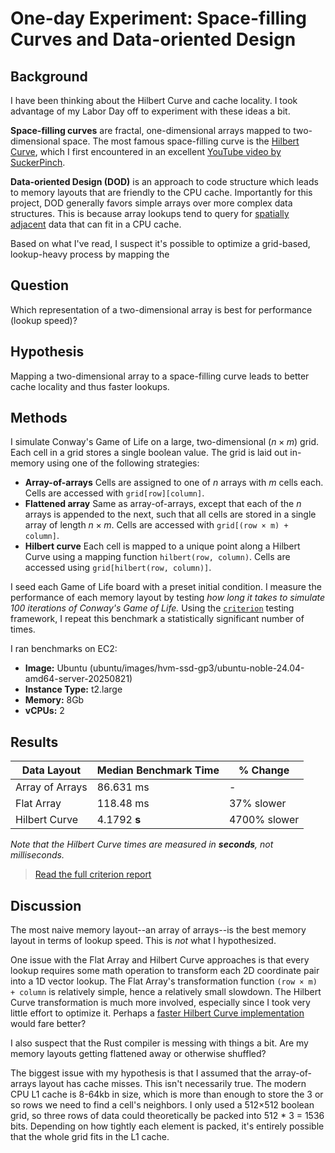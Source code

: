 # One-day Experiment: Space-filling Curves and Data-oriented Design

## Background

I have been thinking about the Hilbert Curve and cache locality. I took advantage of my Labor Day off to experiment with these ideas a bit.

**Space-filling curves** are fractal, one-dimensional arrays mapped to two-dimensional space. The most famous space-filling curve is the [Hilbert Curve](https://youtu.be/3s7h2MHQtxc?si=DXUMUTtjUcxLxNoD), which I first encountered in an excellent [YouTube video by SuckerPinch](https://youtu.be/JcJSW7Rprio?si=b3YLp4kfd8jzxxH2&t=371).

**Data-oriented Design (DOD)** is an approach to code structure which leads to memory layouts that are friendly to the CPU cache. Importantly for this project, DOD generally favors simple arrays over more complex data structures. This is because array lookups tend to query for [spatially adjacent](https://en.wikipedia.org/wiki/Locality_of_reference) data that can fit in a CPU cache.

Based on what I've read, I suspect it's possible to optimize a grid-based, lookup-heavy process by mapping the 

## Question

Which representation of a two-dimensional array is best for performance (lookup speed)?

## Hypothesis

Mapping a two-dimensional array to a space-filling curve leads to better cache locality and thus faster lookups.

## Methods

I simulate Conway's Game of Life on a large, two-dimensional ($n × m$) grid. Each cell in a grid stores a single boolean value. The grid is laid out in-memory using one of the following strategies:

* **Array-of-arrays**
  Cells are assigned to one of $n$ arrays with $m$ cells each. Cells are accessed with `grid[row][column]`.
* **Flattened array**
  Same as array-of-arrays, except that each of the $n$ arrays is appended to the next, such that all cells are stored in a single array of length $n × m$. Cells are accessed with `grid[(row × m) + column]`.
* **Hilbert curve**
  Each cell is mapped to a unique point along a Hilbert Curve using a mapping function `hilbert(row, column)`. Cells are accessed using `grid[hilbert(row, column)]`.

I seed each Game of Life board with a preset initial condition. I measure the performance of each memory layout by testing _how long it takes to simulate 100 iterations of Conway's Game of Life._ Using the [`criterion`](https://bheisler.github.io/criterion.rs/book/) testing framework, I repeat this benchmark a statistically significant number of times.

I ran benchmarks on EC2:
- **Image:** Ubuntu (ubuntu/images/hvm-ssd-gp3/ubuntu-noble-24.04-amd64-server-20250821)
- **Instance Type:** t2.large
- **Memory:** 8Gb
- **vCPUs:** 2

## Results

|Data Layout|Median Benchmark Time|% Change|
|---|---|---|
|Array of Arrays|86.631 ms|-|
|Flat Array|118.48 ms|37% slower|
|Hilbert Curve|4.1792 **s**|4700% slower|

_Note that the Hilbert Curve times are measured in **seconds**, not milliseconds._

> [Read the full criterion report](https://stephenlf.github.io/Space-filling-Curves-and-Data-oriented-Design/cache-locality-experiment/report/)

## Discussion

The most naive memory layout--an array of arrays--is the best memory layout in terms of lookup speed. This is _not_ what I hypothesized.

One issue with the Flat Array and Hilbert Curve approaches is that every lookup requires some math operation to transform each 2D coordinate pair into a 1D vector lookup. The Flat Array's transformation function `(row × m) + column` is relatively simple, hence a relatively small slowdown. The Hilbert Curve transformation is much more involved, especially since I took very little effort to optimize it. Perhaps a [faster Hilbert Curve implementation](https://github.com/becheran/fast-hilbert) would fare better?

I also suspect that the Rust compiler is messing with things a bit. Are my memory layouts getting flattened away or otherwise shuffled?

The biggest issue with my hypothesis is that I assumed that the array-of-arrays layout has cache misses. This isn't necessarily true. The modern CPU L1 cache is 8-64kb in size, which is more than enough to store the 3 or so rows we need to find a cell's neighbors. I only used a 512×512 boolean grid, so three rows of data could theoretically be packed into 512 * 3 = 1536 bits. Depending on how tightly each element is packed, it's entirely possible that the whole grid fits in the L1 cache.